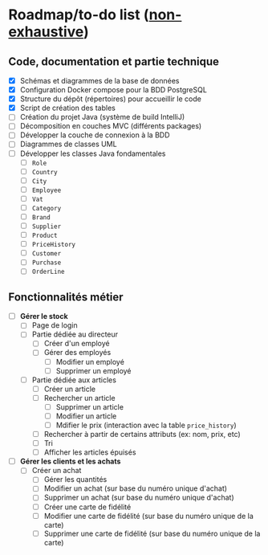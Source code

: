 # Roadmap/to-do list (<u>non-exhaustive</u>)

## Code, documentation et partie technique

- [x] Schémas et diagrammes de la base de données
- [x] Configuration Docker compose pour la BDD PostgreSQL
- [x] Structure du dépôt (répertoires) pour accueillir le code
- [x] Script de création des tables
- [ ] Création du projet Java (système de build IntelliJ)
- [ ] Décomposition en couches MVC (différents packages)
- [ ] Développer la couche de connexion à la BDD
- [ ] Diagrammes de classes UML
- [ ] Développer les classes Java fondamentales
  - [ ] `Role`
  - [ ] `Country`
  - [ ] `City`
  - [ ] `Employee`
  - [ ] `Vat`
  - [ ] `Category`
  - [ ] `Brand`
  - [ ] `Supplier`
  - [ ] `Product`
  - [ ] `PriceHistory`
  - [ ] `Customer`
  - [ ] `Purchase`
  - [ ] `OrderLine`

## Fonctionnalités métier

- [ ] **Gérer le stock**
  - [ ] Page de login
  - [ ] Partie dédiée au directeur
    - [ ] Créer d'un employé
    - [ ] Gérer des employés
      - [ ] Modifier un employé
      - [ ] Supprimer un employé
  - [ ] Partie dédiée aux articles
    - [ ] Créer un article
    - [ ] Rechercher un article
      - [ ] Supprimer un article
      - [ ] Modifier un article
      - [ ] Mdifier le prix (interaction avec la table `price_history`)
    - [ ] Rechercher à partir de certains attributs (ex: nom, prix, etc)
    - [ ] Tri
    - [ ] Afficher les articles épuisés
- [ ] **Gérer les clients et les achats**
  - [ ] Créer un achat
    - [ ] Gérer les quantités
    - [ ] Modifier un achat (sur base du numéro unique d'achat)
    - [ ] Supprimer un achat (sur base du numéro unique d'achat)
    - [ ] Créer une carte de fidélité
    - [ ] Modifier une carte de fidélité (sur base du numéro unique de la carte)
    - [ ] Supprimer une carte de fidélité (sur base du numéro unique de la carte)
